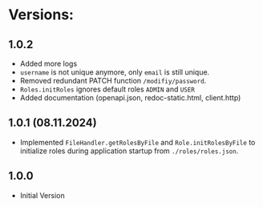 # Versions:

## 1.0.2

- Added more logs
- ``username`` is not unique anymore, only ``email`` is still unique.
- Removed redundant PATCH function ``/modifiy/password``.
- ``Roles.initRoles`` ignores default roles ``ADMIN`` and ``USER``
- Added documentation (openapi.json, redoc-static.html, client.http)

## 1.0.1 (08.11.2024)

- Implemented `FileHandler.getRolesByFile` and `Role.initRolesByFile` to initialize roles during application startup from ``./roles/roles.json``.

## 1.0.0

- Initial Version
